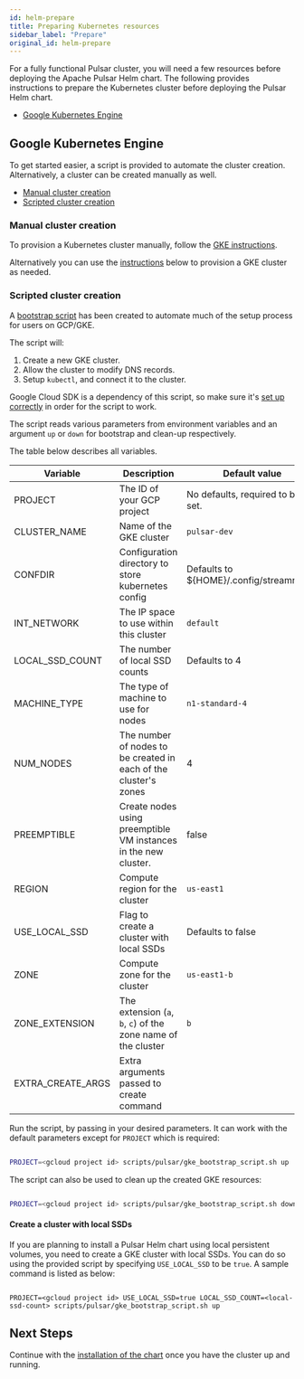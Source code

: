 ```yaml
---
id: helm-prepare
title: Preparing Kubernetes resources
sidebar_label: "Prepare"
original_id: helm-prepare
---
```


For a fully functional Pulsar cluster, you will need a few resources before deploying the Apache Pulsar Helm chart. The following provides instructions to prepare the Kubernetes cluster before deploying the Pulsar Helm chart.

- [Google Kubernetes Engine](#google-kubernetes-engine)

## Google Kubernetes Engine

To get started easier, a script is provided to automate the cluster creation. Alternatively, a cluster can be created manually as well.

- [Manual cluster creation](#manual-cluster-creation)
- [Scripted cluster creation](#scripted-cluster-creation)

### Manual cluster creation

To provision a Kubernetes cluster manually, follow the [GKE instructions](https://cloud.google.com/kubernetes-engine/docs/how-to/creating-a-cluster).

Alternatively you can use the [instructions](#scripted-cluster-creation) below to provision a GKE cluster as needed.

### Scripted cluster creation

A [bootstrap script](https://github.com/streamnative/charts/tree/master/scripts/pulsar/gke_bootstrap_script.sh) has been created to automate much of the setup process for users on GCP/GKE.

The script will:

1. Create a new GKE cluster.
2. Allow the cluster to modify DNS records.
3. Setup `kubectl`, and connect it to the cluster.

Google Cloud SDK is a dependency of this script, so make sure it's [set up correctly](helm-tools.md#connect-to-a-gke-cluster) in order for the script to work.

The script reads various parameters from environment variables and an argument `up` or `down` for bootstrap and clean-up respectively.

The table below describes all variables.

| **Variable** | **Description** | **Default value** |
| ------------ | --------------- | ----------------- |
| PROJECT      | The ID of your GCP project | No defaults, required to be set. |
| CLUSTER_NAME | Name of the GKE cluster | `pulsar-dev` |
| CONFDIR | Configuration directory to store kubernetes config | Defaults to ${HOME}/.config/streamnative |
| INT_NETWORK | The IP space to use within this cluster | `default` |
| LOCAL_SSD_COUNT | The number of local SSD counts | Defaults to 4 |
| MACHINE_TYPE | The type of machine to use for nodes | `n1-standard-4` |
| NUM_NODES | The number of nodes to be created in each of the cluster's zones | 4 |
| PREEMPTIBLE | Create nodes using preemptible VM instances in the new cluster. | false |
| REGION | Compute region for the cluster | `us-east1` |
| USE_LOCAL_SSD | Flag to create a cluster with local SSDs | Defaults to false |
| ZONE | Compute zone for the cluster | `us-east1-b` |
| ZONE_EXTENSION | The extension (`a`, `b`, `c`) of the zone name of the cluster | `b` |
| EXTRA_CREATE_ARGS | Extra arguments passed to create command | |

Run the script, by passing in your desired parameters. It can work with the default parameters except for `PROJECT` which is required:

```bash

PROJECT=<gcloud project id> scripts/pulsar/gke_bootstrap_script.sh up

```

The script can also be used to clean up the created GKE resources:

```bash

PROJECT=<gcloud project id> scripts/pulsar/gke_bootstrap_script.sh down

```

#### Create a cluster with local SSDs

If you are planning to install a Pulsar Helm chart using local persistent volumes, you need to create a GKE cluster with local SSDs. You can do so using the provided script by specifying `USE_LOCAL_SSD` to be `true`. A sample command is listed as below:

```

PROJECT=<gcloud project id> USE_LOCAL_SSD=true LOCAL_SSD_COUNT=<local-ssd-count> scripts/pulsar/gke_bootstrap_script.sh up

```

## Next Steps

Continue with the [installation of the chart](helm-deploy) once you have the cluster up and running.
